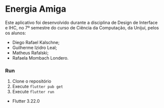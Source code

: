 # Energia Amiga

Este aplicativo foi desenvolvido durante a disciplina de Design de Interface e IHC, no 7º semestre do curso de Ciência da Computação, da Unijuí, pelos os alunos:
- Diego Rafael Kalschne;
- Guilherme Izidro Leal;
- Matheus Rafalski;
- Rafaela Mombach Londero.

### Run
1. Clone o repositório
2. Execute `flutter pub get`
3. Execute `flutter run`
- Flutter 3.22.0
